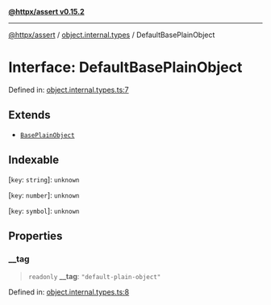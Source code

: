 [**@httpx/assert v0.15.2**](../../README.md)

***

[@httpx/assert](../../README.md) / [object.internal.types](../README.md) / DefaultBasePlainObject

# Interface: DefaultBasePlainObject

Defined in: [object.internal.types.ts:7](https://github.com/belgattitude/httpx/blob/8fd1b2a11c89b6d4d436a81e516da107a812f824/packages/assert/src/object.internal.types.ts#L7)

## Extends

- [`BasePlainObject`](../type-aliases/BasePlainObject.md)

## Indexable

\[`key`: `string`\]: `unknown`

\[`key`: `number`\]: `unknown`

\[`key`: `symbol`\]: `unknown`

## Properties

### \_\_tag

> `readonly` **\_\_tag**: `"default-plain-object"`

Defined in: [object.internal.types.ts:8](https://github.com/belgattitude/httpx/blob/8fd1b2a11c89b6d4d436a81e516da107a812f824/packages/assert/src/object.internal.types.ts#L8)
